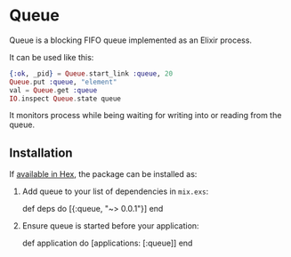 # Queue

Queue is a blocking FIFO queue implemented as an Elixir process.

It can be used like this:

```Elixir
{:ok, _pid} = Queue.start_link :queue, 20
Queue.put :queue, "element"
val = Queue.get :queue
IO.inspect Queue.state queue
```

It monitors process while being waiting for writing into or reading from the queue.

## Installation

If [available in Hex](https://hex.pm/docs/publish), the package can be installed as:

  1. Add queue to your list of dependencies in `mix.exs`:

        def deps do
          [{:queue, "~> 0.0.1"}]
        end

  2. Ensure queue is started before your application:

        def application do
          [applications: [:queue]]
        end
